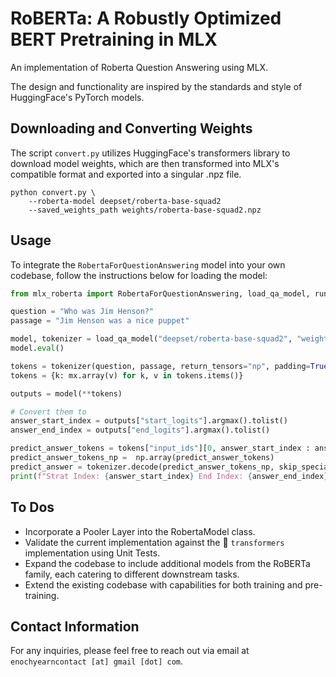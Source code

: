 # RoBERTa: A Robustly Optimized BERT Pretraining in MLX

An implementation of Roberta Question Answering using MLX. 

The design and functionality are inspired by the standards and style of HuggingFace's PyTorch models.

## Downloading and Converting Weights
The script `convert.py` utilizes HuggingFace's transformers library to download model weights, which are then transformed into MLX's compatible format and exported into a singular .npz file.

```
python convert.py \
    --roberta-model deepset/roberta-base-squad2
    --saved_weights_path weights/roberta-base-squad2.npz
```

## Usage
To integrate the `RobertaForQuestionAnswering` model into your own codebase, follow the instructions below for loading the model:

```python
from mlx_roberta import RobertaForQuestionAnswering, load_qa_model, run_qa

question = "Who was Jim Henson?"
passage = "Jim Henson was a nice puppet"

model, tokenizer = load_qa_model("deepset/roberta-base-squad2", "weights/roberta-base-squad2.npz")
model.eval()

tokens = tokenizer(question, passage, return_tensors="np", padding=True, truncation=True)
tokens = {k: mx.array(v) for k, v in tokens.items()}

outputs = model(**tokens)

# Convert them to 
answer_start_index = outputs["start_logits"].argmax().tolist()
answer_end_index = outputs["end_logits"].argmax().tolist()

predict_answer_tokens = tokens["input_ids"][0, answer_start_index : answer_end_index + 1]
predict_answer_tokens_np =  np.array(predict_answer_tokens)
predict_answer = tokenizer.decode(predict_answer_tokens_np, skip_special_tokens=True)
print(f"Strat Index: {answer_start_index} End Index: {answer_end_index} Answer: {predict_answer}")

```


## To Dos
- Incorporate a Pooler Layer into the RobertaModel class.
- Validate the current implementation against the 🤗 `transformers` implementation using Unit Tests.
- Expand the codebase to include additional models from the RoBERTa family, each catering to different downstream tasks.
- Extend the existing codebase with capabilities for both training and pre-training.

## Contact Information
For any inquiries, please feel free to reach out via email at `enochyearncontact [at] gmail [dot] com`.
